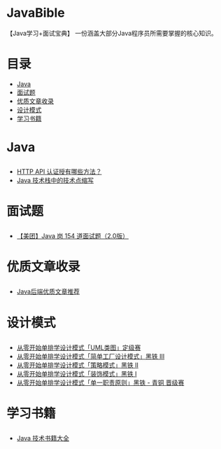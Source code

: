# JavaBible

【Java学习+面试宝典】 一份涵盖大部分Java程序员所需要掌握的核心知识。

# 目录

+ <a href="#java">Java</a>
+ <a href="#面试题">面试题</a>
+ <a href="#优质文章">优质文章收录</a>
+ <a href="#设计模式">设计模式</a>
+ <a href="#学习数据">学习书籍</a>

# Java<p id="java"></p>

+ <a href="https://github.com/gdjkmax/JavaBible/blob/master/Java/HTTP%20API%20%E8%AE%A4%E8%AF%81%E6%8E%88%E6%9C%89%E5%93%AA%E4%BA%9B%E6%96%B9%E6%B3%95%EF%BC%9F.md">HTTP API 认证授有哪些方法？</a>
+ <a href="https://github.com/gdjkmax/JavaBible/blob/master/Java/Java%20%E6%8A%80%E6%9C%AF%E6%A0%88%E4%B8%AD%E7%9A%84%E6%8A%80%E6%9C%AF%E7%82%B9%E7%BC%A9%E5%86%99.md">Java 技术栈中的技术点缩写</a>

# 面试题<p id="面试题"></p>

+ <a href="https://github.com/gdjkmax/JavaBible/blob/master/%E9%9D%A2%E8%AF%95%E9%A2%98/%E3%80%90%E7%BE%8E%E5%9B%A2%E3%80%91Java%20%E5%B2%97%20154%20%E9%81%93%E9%9D%A2%E8%AF%95%E9%A2%98%EF%BC%882.0%E7%89%88%EF%BC%89.md">【美团】Java 岗 154 道面试题（2.0版）</a>

# 优质文章收录<p id="优质文章"></p>

+ <a href="https://github.com/gdjkmax/JavaBible/blob/master/%E4%BC%98%E8%B4%A8%E6%96%87%E7%AB%A0%E6%94%B6%E5%BD%95/Java%E5%90%8E%E7%AB%AF%E4%BC%98%E8%B4%A8%E6%96%87%E7%AB%A0%E6%8E%A8%E8%8D%90.md">Java后端优质文章推荐</a>

# 设计模式<p id="设计模式"></p>

+ <a href="https://github.com/gdjkmax/JavaBible/blob/master/DesignPattern/%E4%BB%8E%E9%9B%B6%E5%BC%80%E5%A7%8B%E5%8D%95%E6%8E%92%E5%AD%A6%E8%AE%BE%E8%AE%A1%E6%A8%A1%E5%BC%8F%E3%80%8CUML%E7%B1%BB%E5%9B%BE%E3%80%8D%E5%AE%9A%E7%BA%A7%E8%B5%9B.md">从零开始单排学设计模式「UML类图」定级赛</a>
+ <a href="https://github.com/gdjkmax/JavaBible/blob/master/DesignPattern/%E4%BB%8E%E9%9B%B6%E5%BC%80%E5%A7%8B%E5%8D%95%E6%8E%92%E5%AD%A6%E8%AE%BE%E8%AE%A1%E6%A8%A1%E5%BC%8F%E3%80%8C%E7%AE%80%E5%8D%95%E5%B7%A5%E5%8E%82%E8%AE%BE%E8%AE%A1%E6%A8%A1%E5%BC%8F%E3%80%8D%E9%BB%91%E9%93%81%20III.md">从零开始单排学设计模式「简单工厂设计模式」黑铁 III</a>
+ <a href="https://github.com/gdjkmax/JavaBible/blob/master/DesignPattern/%E4%BB%8E%E9%9B%B6%E5%BC%80%E5%A7%8B%E5%8D%95%E6%8E%92%E5%AD%A6%E8%AE%BE%E8%AE%A1%E6%A8%A1%E5%BC%8F%E3%80%8C%E7%AD%96%E7%95%A5%E6%A8%A1%E5%BC%8F%E3%80%8D%E9%BB%91%E9%93%81%20II.md">从零开始单排学设计模式「策略模式」黑铁 II</a>
+ <a href="https://github.com/gdjkmax/JavaBible/blob/master/DesignPattern/%E4%BB%8E%E9%9B%B6%E5%BC%80%E5%A7%8B%E5%8D%95%E6%8E%92%E5%AD%A6%E8%AE%BE%E8%AE%A1%E6%A8%A1%E5%BC%8F%E3%80%8C%E8%A3%85%E9%A5%B0%E6%A8%A1%E5%BC%8F%E3%80%8D%E9%BB%91%E9%93%81%20I.md">从零开始单排学设计模式「装饰模式」黑铁 I</a>
+ <a href="https://github.com/gdjkmax/JavaBible/blob/master/DesignPattern/%E4%BB%8E%E9%9B%B6%E5%BC%80%E5%A7%8B%E5%8D%95%E6%8E%92%E5%AD%A6%E8%AE%BE%E8%AE%A1%E6%A8%A1%E5%BC%8F%E3%80%8C%E5%8D%95%E4%B8%80%E8%81%8C%E8%B4%A3%E5%8E%9F%E5%88%99%E3%80%8D%E9%BB%91%E9%93%81%20-%20%E9%9D%92%E9%93%9C%20%E6%99%8B%E7%BA%A7%E8%B5%9B.md">从零开始单排学设计模式「单一职责原则」黑铁 - 青铜 晋级赛</a>

# 学习书籍<p id="学习书籍"></p>

+ <a href="https://github.com/gdjkmax/JavaBible/blob/master/%E5%AD%A6%E4%B9%A0%E4%B9%A6%E7%B1%8D/Java%20%E6%8A%80%E6%9C%AF%E4%B9%A6%E7%B1%8D%E5%A4%A7%E5%85%A8.md">Java 技术书籍大全</a>



